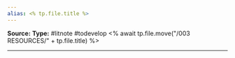 ```yaml
---
alias: <% tp.file.title %>
---
```

**Source:** 
**Type:** #litnote #todevelop <% await tp.file.move("/003 RESOURCES/" + tp.file.title) %>

---


